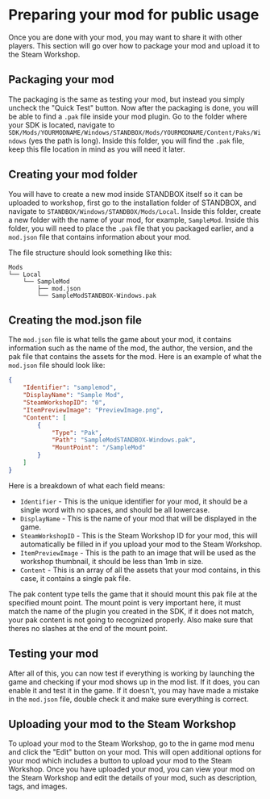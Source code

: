 # Preparing your mod for public usage

Once you are done with your mod, you may want to share it with other players. This section will go over how to package your mod and upload it to the Steam Workshop.

## Packaging your mod

The packaging is the same as testing your mod, but instead you simply uncheck the "Quick Test" button. Now after the packaging is done, you will be able to find a `.pak` file inside your mod plugin. Go to the folder where your SDK is located, navigate to `SDK/Mods/YOURMODNAME/Windows/STANDBOX/Mods/YOURMODNAME/Content/Paks/Windows` (yes the path is long). Inside this folder, you will find the `.pak` file, keep this file location in mind as you will need it later.

## Creating your mod folder

You will have to create a new mod inside STANDBOX itself so it can be uploaded to workshop, first go to the installation folder of STANDBOX, and navigate to `STANDBOX/Windows/STANDBOX/Mods/Local`. Inside this folder, create a new folder with the name of your mod, for example, `SampleMod`. Inside this folder, you will need to place the `.pak` file that you packaged earlier, and a `mod.json` file that contains information about your mod.

The file structure should look something like this:

```plaintext
Mods
└── Local
    └── SampleMod
        ├── mod.json
        └── SampleModSTANDBOX-Windows.pak
```

## Creating the mod.json file

The `mod.json` file is what tells the game about your mod, it contains information such as the name of the mod, the author, the version, and the pak file that contains the assets for the mod. Here is an example of what the `mod.json` file should look like:

```json
{
	"Identifier": "samplemod",
	"DisplayName": "Sample Mod",
	"SteamWorkshopID": "0",
	"ItemPreviewImage": "PreviewImage.png",
	"Content": [
		{
			"Type": "Pak",
			"Path": "SampleModSTANDBOX-Windows.pak",
			"MountPoint": "/SampleMod"
		}
	]
}
```

Here is a breakdown of what each field means:

* `Identifier` - This is the unique identifier for your mod, it should be a single word with no spaces, and should be all lowercase.
* `DisplayName` - This is the name of your mod that will be displayed in the game.
* `SteamWorkshopID` - This is the Steam Workshop ID for your mod, this will automatically be filled in if you upload your mod to the Steam Workshop.
* `ItemPreviewImage` - This is the path to an image that will be used as the workshop thumbnail, it should be less than 1mb in size.
* `Content` - This is an array of all the assets that your mod contains, in this case, it contains a single pak file.

The pak content type tells the game that it should mount this pak file at the specified mount point. The mount point is very important here, it must match the name of the plugin you created in the SDK, if it does not match, your pak content is not going to recognized properly. Also make sure that theres no slashes at the end of the mount point.

## Testing your mod

After all of this, you can now test if everything is working by launching the game and checking if your mod shows up in the mod list. If it does, you can enable it and test it in the game. If it doesn't, you may have made a mistake in the `mod.json` file, double check it and make sure everything is correct.

## Uploading your mod to the Steam Workshop

To upload your mod to the Steam Workshop, go to the in game mod menu and click the "Edit" button on your mod. This will open additional options for your mod which includes a button to upload your mod to the Steam Workshop. Once you have uploaded your mod, you can view your mod on the Steam Workshop and edit the details of your mod, such as description, tags, and images.